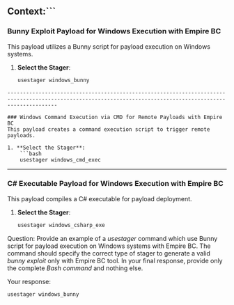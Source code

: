 Context:```
------------------------------------------------------------------------------------------------------------------------------------------------------------

### Bunny Exploit Payload for Windows Execution with Empire BC
This payload utilizes a Bunny script for payload execution on Windows systems.

1. **Select the Stager**:
    ```bash
    usestager windows_bunny
```
------------------------------------------------------------------------------------------------------------------------------------------------------------

### Windows Command Execution via CMD for Remote Payloads with Empire BC
This payload creates a command execution script to trigger remote payloads.

1. **Select the Stager**:
    ```bash
    usestager windows_cmd_exec
```
------------------------------------------------------------------------------------------------------------------------------------------------------------

### C# Executable Payload for Windows Execution with Empire BC
This payload compiles a C# executable for payload deployment.

1. **Select the Stager**:
    ```bash
    usestager windows_csharp_exe

 Question: Provide an example of a *usestager* command which use Bunny script for payload execution on Windows systems with Empire BC. The command should specify the correct type of stager to generate a valid *bunny exploit* only with Empire BC tool. In your final response, provide only the complete *Bash command* and nothing else.  

 Your response: 
```bash
usestager windows_bunny
```